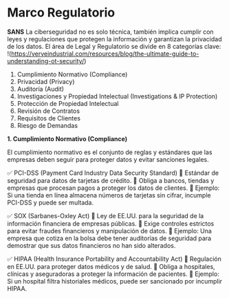 # Marco Regulatorio
**SANS**
La ciberseguridad no es solo técnica, también implica cumplir con leyes y regulaciones que protegen la información y garantizan la privacidad de los datos.
El área de Legal y Regulatorio se divide en 8 categorías clave:
!(https://verveindustrial.com/resources/blog/the-ultimate-guide-to-understanding-ot-security/)

1. Cumplimiento Normativo (Compliance)
2. Privacidad (Privacy)
3. Auditoría (Audit)
4. Investigaciones y Propiedad Intelectual (Investigations & IP Protection)
5. Protección de Propiedad Intelectual 
6. Revisión de Contratos
7. Requisitos de Clientes
8. Riesgo de Demandas

**1. Cumplimiento Normativo (Compliance)**

El cumplimiento normativo es el conjunto de reglas y estándares que las empresas deben seguir para proteger datos y evitar sanciones legales.

✅ PCI-DSS (Payment Card Industry Data Security Standard)
🔹 Estándar de seguridad para datos de tarjetas de crédito.
🔹 Obliga a bancos, tiendas y empresas que procesan pagos a proteger los datos de clientes.
📌 Ejemplo: Si una tienda en línea almacena números de tarjetas sin cifrar, incumple PCI-DSS y puede ser multada.

✅ SOX (Sarbanes-Oxley Act)
🔹 Ley de EE.UU. para la seguridad de la información financiera de empresas públicas.
🔹 Exige controles estrictos para evitar fraudes financieros y manipulación de datos.
📌 Ejemplo: Una empresa que cotiza en la bolsa debe tener auditorías de seguridad para demostrar que sus datos financieros no han sido alterados.

✅ HIPAA (Health Insurance Portability and Accountability Act)
🔹 Regulación en EE.UU. para proteger datos médicos y de salud.
🔹 Obliga a hospitales, clínicas y aseguradoras a proteger la información de pacientes.
📌 Ejemplo: Si un hospital filtra historiales médicos, puede ser sancionado por incumplir HIPAA.


